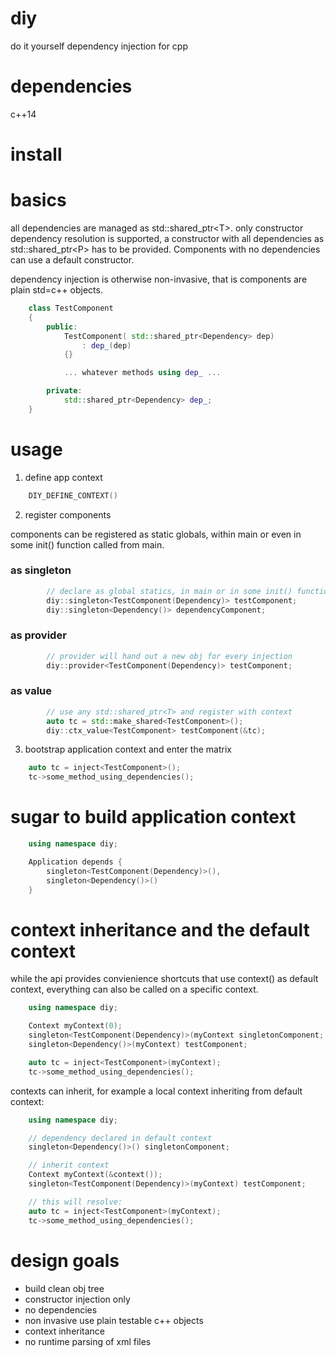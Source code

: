# diy
do it yourself dependency injection for cpp

# dependencies
c++14

# install

# basics

all dependencies are managed as std::shared_ptr&lt;T&gt;. only constructor dependency resolution is supported, a constructor
with all dependencies as std::shared_ptr&lt;P&gt; has to be provided. Components with no dependencies can use a default constructor.

dependency injection is otherwise non-invasive, that is components are plain std=c++ objects.

```cpp
    class TestComponent
    {
        public:
            TestComponent( std::shared_ptr<Dependency> dep)
                : dep_(dep)
            {}

            ... whatever methods using dep_ ...

        private:
            std::shared_ptr<Dependency> dep_;
    }
```

# usage

1. define app context

```cpp
    DIY_DEFINE_CONTEXT()
```

2. register components

components can be registered as static globals,
within main or even in some init() function called from main.

### as singleton

```cpp
        // declare as global statics, in main or in some init() function called from main
        diy::singleton<TestComponent(Dependency)> testComponent;
        diy::singleton<Dependency()> dependencyComponent;
```
### as provider

```cpp
        // provider will hand out a new obj for every injection
        diy::provider<TestComponent(Dependency)> testComponent;
```
### as value
```cpp
        // use any std::shared_ptr<T> and register with context
        auto tc = std::make_shared<TestComponent>();
        diy::ctx_value<TestComponent> testComponent(&tc);
```        
3. bootstrap application context and enter the matrix
```cpp
    auto tc = inject<TestComponent>();
    tc->some_method_using_dependencies();
```

# sugar to build application context
```cpp
    using namespace diy;

    Application depends {
        singleton<TestComponent(Dependency)>(),
        singleton<Dependency()>()
    }
```

# context inheritance and the default context

while the api provides convienience shortcuts that use context() as
default context, everything can also be called on a specific context.

```cpp
    using namespace diy;

    Context myContext(0);
    singleton<TestComponent(Dependency)>(myContext singletonComponent;
    singleton<Dependency()>(myContext) testComponent;

    auto tc = inject<TestComponent>(myContext);
    tc->some_method_using_dependencies();
```
contexts can inherit, for example a local context inheriting from default context:

```cpp
    using namespace diy;

    // dependency declared in default context
    singleton<Dependency()>() singletonComponent;

    // inherit context
    Context myContext(&context());
    singleton<TestComponent(Dependency)>(myContext) testComponent;

    // this will resolve:
    auto tc = inject<TestComponent>(myContext);
    tc->some_method_using_dependencies();
```


# design goals
- build clean obj tree
- constructor injection only
- no dependencies
- non invasive use plain testable c++ objects
- context inheritance
- no runtime parsing of xml files

